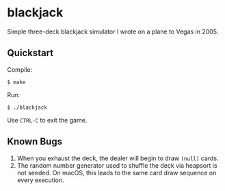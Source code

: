 # blackjack

Simple three-deck blackjack simulator I wrote on a plane to Vegas in 2005.

## Quickstart

Compile:
```
$ make
```

Run:
```
$ ./blackjack
```

Use `CTRL-C` to exit the game.

## Known Bugs

1. When you exhaust the deck, the dealer will begin to draw `(null)` cards.
2. The random number generator used to shuffle the deck via heapsort is not seeded. On macOS, this leads to the same card draw sequence on every execution.
